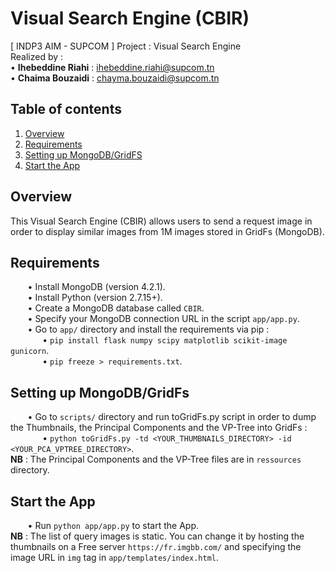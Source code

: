 # Visual Search Engine (CBIR)
[ INDP3 AIM - SUPCOM ] Project : Visual Search Engine  
Realized by :  
• **Ihebeddine Riahi** : ihebeddine.riahi@supcom.tn  
• **Chaima Bouzaidi** : chayma.bouzaidi@supcom.tn  

## Table of contents
1. [Overview](#Overview)
2. [Requirements](#Requirements)
3. [Setting up MongoDB/GridFS](#Setup)  
4. [Start the App](#StartApp)


<a name="Overview"/>  

## Overview
This Visual Search Engine (CBIR) allows users to send a request image in order to display similar images from 1M images stored in GridFs (MongoDB).

<a name="Requirements"/>

## Requirements
&nbsp;&nbsp;&nbsp;&nbsp;&nbsp;&nbsp; • Install MongoDB (version 4.2.1).  
&nbsp;&nbsp;&nbsp;&nbsp;&nbsp;&nbsp; • Install Python (version 2.7.15+).  
&nbsp;&nbsp;&nbsp;&nbsp;&nbsp;&nbsp; • Create a MongoDB database called `CBIR`.   
&nbsp;&nbsp;&nbsp;&nbsp;&nbsp;&nbsp; • Specify your MongoDB connection URL in the script `app/app.py`.    
&nbsp;&nbsp;&nbsp;&nbsp;&nbsp;&nbsp; • Go to `app/` directory and install the requirements via pip :  
&nbsp;&nbsp;&nbsp;&nbsp;&nbsp;&nbsp;&nbsp;&nbsp;&nbsp;&nbsp;&nbsp;&nbsp; • `pip install flask numpy scipy matplotlib scikit-image gunicorn`.  
&nbsp;&nbsp;&nbsp;&nbsp;&nbsp;&nbsp;&nbsp;&nbsp;&nbsp;&nbsp;&nbsp;&nbsp; • `pip freeze > requirements.txt`.  


<a name="Setup"/>

## Setting up MongoDB/GridFs
&nbsp;&nbsp;&nbsp;&nbsp;&nbsp;&nbsp; • Go to `scripts/` directory and run toGridFs.py script in order to dump the Thumbnails, the Principal Components and the VP-Tree into GridFs :  
&nbsp;&nbsp;&nbsp;&nbsp;&nbsp;&nbsp;&nbsp;&nbsp;&nbsp;&nbsp;&nbsp;&nbsp; • `python toGridFs.py -td <YOUR_THUMBNAILS_DIRECTORY> -id <YOUR_PCA_VPTREE_DIRECTORY>`.  
**NB** : The Principal Components and the VP-Tree files are in `ressources` directory.  


<a name="StartApp"/>

## Start the App  
&nbsp;&nbsp;&nbsp;&nbsp;&nbsp;&nbsp; • Run `python app/app.py` to start the App.  
**NB** : The list of query images is static. You can change it by hosting the thumbnails on a Free server `https://fr.imgbb.com/` and specifying the image URL in `img` tag in `app/templates/index.html`.     
